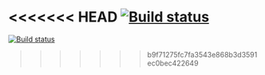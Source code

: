 <<<<<<< HEAD
[![Build status](https://ci.appveyor.com/api/projects/status/3j1avc28swdt05us?svg=true)](https://ci.appveyor.com/project/EvgeniaRodi26715/ci/settings/badges)
=======
[![Build status](https://ci.appveyor.com/api/projects/status/3j1avc28swdt05us?svg=true)](https://ci.appveyor.com/project/EvgeniaRodi26715/ci/settings/badges)
>>>>>>> b9f71275fc7fa3543e868b3d3591ec0bec422649
